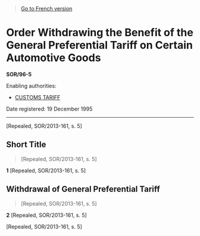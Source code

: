 > [Go to French version](/fr/Règlements/Décrets,%20ordonnances%20et%20règlements%20statutaires/96/5.md)

# Order Withdrawing the Benefit of the General Preferential Tariff on Certain Automotive Goods

**SOR/96-5**

Enabling authorities: 
- [CUSTOMS TARIFF](/en/Acts/Statutes%20of%20Canada/1997/c.%2036.md)

Date registered: 19 December 1995

----------


[Repealed, SOR/2013-161, s. 5]



## Short Title
> [Repealed, SOR/2013-161, s. 5]



**1** [Repealed, SOR/2013-161, s. 5]




## Withdrawal of General Preferential Tariff
> [Repealed, SOR/2013-161, s. 5]



**2** [Repealed, SOR/2013-161, s. 5]


[Repealed, SOR/2013-161, s. 5]


